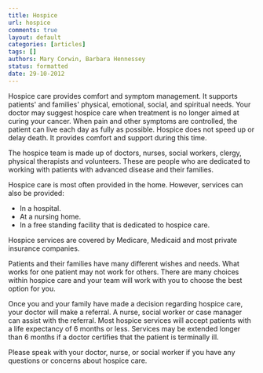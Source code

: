 ```yaml
---
title: Hospice
url: hospice
comments: true
layout: default
categories: [articles]
tags: []
authors: Mary Corwin, Barbara Hennessey
status: formatted
date: 29-10-2012
---
```

Hospice care provides comfort and symptom management. It supports patients' and families' physical, emotional, social, and spiritual needs. Your doctor may suggest hospice care when treatment is no longer aimed at curing your cancer. When pain and other symptoms are controlled, the patient can live each day as fully as possible. Hospice does not speed up or delay death. It provides comfort and support during this time. 

The hospice team is made up of doctors, nurses, social workers, clergy, physical therapists and volunteers. These are people who are dedicated to working with patients with advanced disease and their families. 

Hospice care is most often provided in the home. However, services can also be provided:

* In a hospital. 
* At a nursing home. 
* In a free standing facility that is dedicated to hospice care. 

Hospice services are covered by Medicare, Medicaid and most private insurance companies. 

Patients and their families have many different wishes and needs. What works for one patient may not work for others. There are many choices within hospice care and your team will work with you to choose the best option for you. 

Once you and your family have made a decision regarding hospice care, your doctor will make a referral. A nurse, social worker or case manager can assist with the referral. Most hospice services will accept patients with a life expectancy of 6 months or less. Services may be extended longer than 6 months if a doctor certifies that the patient is terminally ill. 
  
Please speak with your doctor, nurse, or social worker if you have any questions or concerns about hospice care.